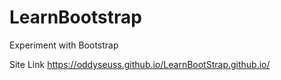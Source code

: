 # LearnBootstrap
Experiment with Bootstrap

Site Link
https://oddyseuss.github.io/LearnBootStrap.github.io/
